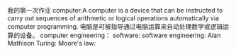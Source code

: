 我的第一次作业
computer:A computer is a device that can be instructed to carry out sequences of arithmetic or logical operations automatically via computer programming.
    电脑是可被指导通过电脑运算来自动处理数学或逻辑运算的设备。
computer engineering：
software:
software engineering:
Alan Mathison Turing:
Moore's law:
